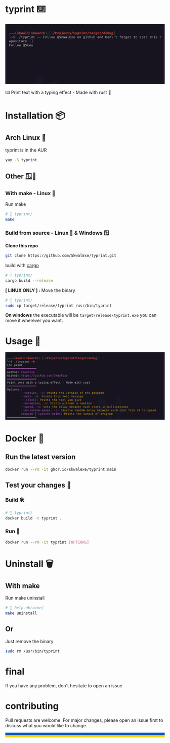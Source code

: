 # typrint ⌨️

![](images/1.gif)

⌨️ Print text with a typing effect - Made with rust 🦀

# Installation 📦

## Arch Linux 🐧

typrint is in the AUR

```bash
yay -S typrint
```

## Other 🪟🐧

### With make - Linux 🐧

Run make

```bash
# 📂 typrint/
make
```

### Build from source - Linux 🐧 & Windows 🪟

**Clone this repo**

```bash
git clone https://github.com/SkwalExe/typrint.git
```

build with [cargo](https://doc.rust-lang.org/cargo/getting-started/installation.html)

```bash
# 📂 typrint/
cargo build --release
```

**[ LINUX ONLY ] :** Move the binary

```bash
# 📂 typrint/
sudo cp target/release/typrint /usr/bin/typrint
```

**On windows** the executable will be `target\release\typrint.exe` you can move it wherever you want.

# Usage 📝

![](images/usage.png)

# Docker 🐳
## Run the latest version
```bash
docker run --rm -it ghcr.io/skwalexe/typrint:main
```
## Test your changes 🚧
### Build 🛠️

```bash
# 📂 typrint/
docker build -t typrint .
```

### Run 🏃

```bash
docker run --rm -it typrint [OPTIONS]
```

# Uninstall 🗑

## With make

Run make uninstall

```bash
# 📂 help-ukraine/
make uninstall
```

## Or

Just remove the binary

```bash
sudo rm /usr/bin/typrint
```

# final

If you have any problem, don't hesitate to open an issue

# contributing

Pull requests are welcome. For major changes, please open an issue first to discuss what you would like to change.

<a href="https://github.com/SkwalExe#ukraine"><img src="https://raw.githubusercontent.com/SkwalExe/SkwalExe/main/ukraine.jpg" width="100%" height="15px" /></a>